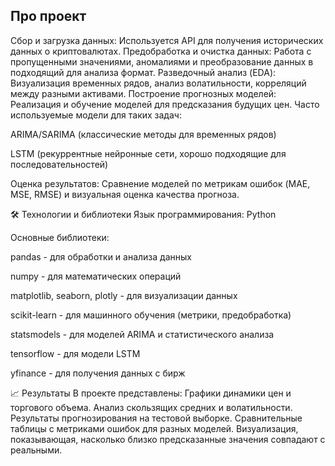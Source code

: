## Про проект

Сбор и загрузка данных: Используется API для получения исторических данных о криптовалютах.
Предобработка и очистка данных: Работа с пропущенными значениями, аномалиями и преобразование данных в подходящий для анализа формат.
Разведочный анализ (EDA): Визуализация временных рядов, анализ волатильности, корреляций между разными активами.
Построение прогнозных моделей: Реализация и обучение моделей для предсказания будущих цен. Часто используемые модели для таких задач:

ARIMA/SARIMA (классические методы для временных рядов)

LSTM (рекуррентные нейронные сети, хорошо подходящие для последовательностей)

Оценка результатов: Сравнение моделей по метрикам ошибок (MAE, MSE, RMSE) и визуальная оценка качества прогноза.

🛠 Технологии и библиотеки
Язык программирования: Python

Основные библиотеки:

pandas - для обработки и анализа данных

numpy - для математических операций

matplotlib, seaborn, plotly - для визуализации данных

scikit-learn - для машинного обучения (метрики, предобработка)

statsmodels - для моделей ARIMA и статистического анализа

tensorflow - для модели LSTM

yfinance - для получения данных с бирж


📈 Результаты
В проекте представлены:
Графики динамики цен и торгового объема.
Анализ скользящих средних и волатильности.
Результаты прогнозирования на тестовой выборке.
Сравнительные таблицы с метриками ошибок для разных моделей.
Визуализация, показывающая, насколько близко предсказанные значения совпадают с реальными.



